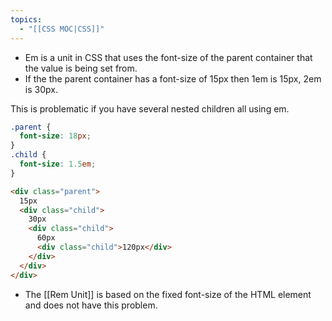 ```yaml
---
topics:
  - "[[CSS MOC|CSS]]"
---
```


- Em is a unit in CSS that uses the font-size of the parent container that the value is being set from. 
- If the the parent container has a font-size of 15px then 1em is 15px, 2em is 30px.

This is problematic if you have several nested children all using em.

```css
.parent {
  font-size: 18px;
}
.child {
  font-size: 1.5em;
}
```

```html
<div class="parent">
  15px
  <div class="child">
    30px
    <div class="child">
      60px
      <div class="child">120px</div>
    </div>
  </div>
</div>
```

- The [[Rem Unit]] is based on the fixed font-size of the HTML element and does not have this problem.

